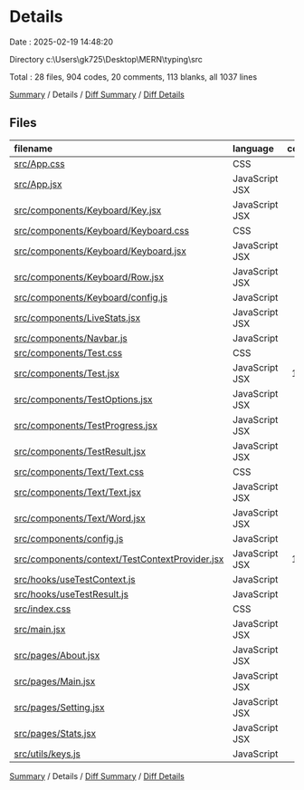 # Details

Date : 2025-02-19 14:48:20

Directory c:\\Users\\gk725\\Desktop\\MERN\\typing\\src

Total : 28 files,  904 codes, 20 comments, 113 blanks, all 1037 lines

[Summary](results.md) / Details / [Diff Summary](diff.md) / [Diff Details](diff-details.md)

## Files
| filename | language | code | comment | blank | total |
| :--- | :--- | ---: | ---: | ---: | ---: |
| [src/App.css](/src/App.css) | CSS | 69 | 0 | 3 | 72 |
| [src/App.jsx](/src/App.jsx) | JavaScript JSX | 29 | 1 | 4 | 34 |
| [src/components/Keyboard/Key.jsx](/src/components/Keyboard/Key.jsx) | JavaScript JSX | 23 | 0 | 3 | 26 |
| [src/components/Keyboard/Keyboard.css](/src/components/Keyboard/Keyboard.css) | CSS | 55 | 2 | 7 | 64 |
| [src/components/Keyboard/Keyboard.jsx](/src/components/Keyboard/Keyboard.jsx) | JavaScript JSX | 34 | 0 | 8 | 42 |
| [src/components/Keyboard/Row.jsx](/src/components/Keyboard/Row.jsx) | JavaScript JSX | 12 | 0 | 2 | 14 |
| [src/components/Keyboard/config.js](/src/components/Keyboard/config.js) | JavaScript | 6 | 0 | 1 | 7 |
| [src/components/LiveStats.jsx](/src/components/LiveStats.jsx) | JavaScript JSX | 78 | 0 | 8 | 86 |
| [src/components/Navbar.js](/src/components/Navbar.js) | JavaScript | 0 | 0 | 1 | 1 |
| [src/components/Test.css](/src/components/Test.css) | CSS | 60 | 0 | 4 | 64 |
| [src/components/Test.jsx](/src/components/Test.jsx) | JavaScript JSX | 111 | 1 | 8 | 120 |
| [src/components/TestOptions.jsx](/src/components/TestOptions.jsx) | JavaScript JSX | 0 | 0 | 1 | 1 |
| [src/components/TestProgress.jsx](/src/components/TestProgress.jsx) | JavaScript JSX | 14 | 0 | 3 | 17 |
| [src/components/TestResult.jsx](/src/components/TestResult.jsx) | JavaScript JSX | 66 | 0 | 5 | 71 |
| [src/components/Text/Text.css](/src/components/Text/Text.css) | CSS | 54 | 1 | 2 | 57 |
| [src/components/Text/Text.jsx](/src/components/Text/Text.jsx) | JavaScript JSX | 50 | 0 | 9 | 59 |
| [src/components/Text/Word.jsx](/src/components/Text/Word.jsx) | JavaScript JSX | 43 | 14 | 8 | 65 |
| [src/components/config.js](/src/components/config.js) | JavaScript | 2 | 0 | 1 | 3 |
| [src/components/context/TestContextProvider.jsx](/src/components/context/TestContextProvider.jsx) | JavaScript JSX | 109 | 0 | 11 | 120 |
| [src/hooks/useTestContext.js](/src/hooks/useTestContext.js) | JavaScript | 9 | 0 | 2 | 11 |
| [src/hooks/useTestResult.js](/src/hooks/useTestResult.js) | JavaScript | 0 | 0 | 1 | 1 |
| [src/index.css](/src/index.css) | CSS | 50 | 0 | 6 | 56 |
| [src/main.jsx](/src/main.jsx) | JavaScript JSX | 5 | 0 | 2 | 7 |
| [src/pages/About.jsx](/src/pages/About.jsx) | JavaScript JSX | 5 | 0 | 3 | 8 |
| [src/pages/Main.jsx](/src/pages/Main.jsx) | JavaScript JSX | 5 | 0 | 3 | 8 |
| [src/pages/Setting.jsx](/src/pages/Setting.jsx) | JavaScript JSX | 5 | 0 | 3 | 8 |
| [src/pages/Stats.jsx](/src/pages/Stats.jsx) | JavaScript JSX | 5 | 0 | 3 | 8 |
| [src/utils/keys.js](/src/utils/keys.js) | JavaScript | 5 | 1 | 1 | 7 |

[Summary](results.md) / Details / [Diff Summary](diff.md) / [Diff Details](diff-details.md)